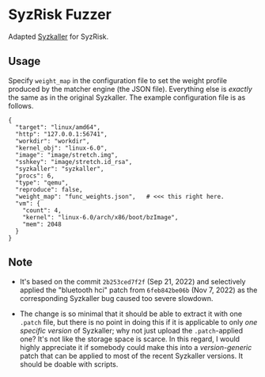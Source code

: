 # SyzRisk Fuzzer

Adapted [Syzkaller](https://github.com/google/syzkaller) for SyzRisk.

## Usage

Specify `weight_map` in the configuration file to set the weight profile
produced by the matcher engine (the JSON file).  Everything else is _exactly_
the same as in the original Syzkaller. The example configuration file is as
follows.

```
{
  "target": "linux/amd64",
  "http": "127.0.0.1:56741",
  "workdir": "workdir",
  "kernel_obj": "linux-6.0",
  "image": "image/stretch.img",
  "sshkey": "image/stretch.id_rsa",
  "syzkaller": "syzkaller",
  "procs": 6,
  "type": "qemu",
  "reproduce": false,
  "weight_map": "func_weights.json",   # <<< this right here.
  "vm": {
    "count": 4,
    "kernel": "linux-6.0/arch/x86/boot/bzImage",
    "mem": 2048
  }
}
```

## Note

 - It's based on the commit `2b253ced7f2f` (Sep 21, 2022) and selectively
   applied the "bluetooth hci" patch from `6feb842be06b` (Nov 7, 2022) as the
   corresponding Syzkaller bug caused too severe slowdown.

 - The change is so minimal that it should be able to extract it with one
   `.patch` file, but there is no point in doing this if it is applicable to
   only _one specific version_ of Syzkaller; why not just upload the
   `.patch`-applied one? It's not like the storage space is scarce. In this
   regard, I would highly appreciate it if somebody could make this into a
   _version-generic_ patch that can be applied to most of the recent Syzkaller
   versions. It should be doable with scripts.
